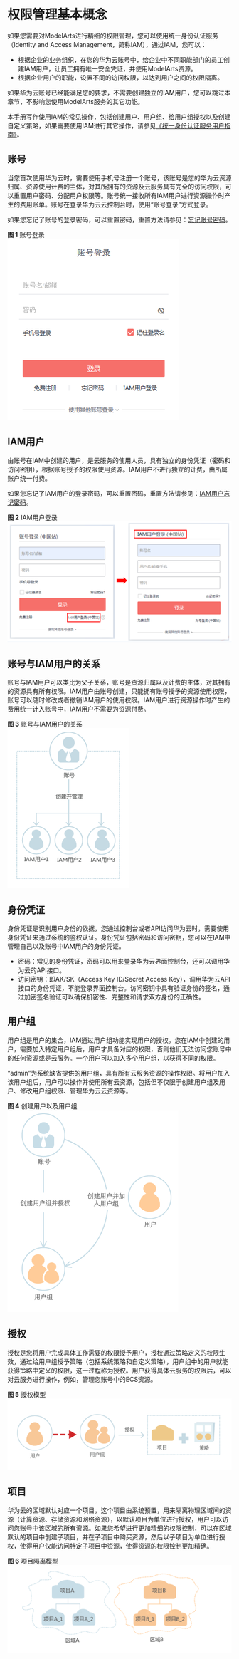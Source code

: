 # 权限管理基本概念<a name="modelarts_23_0078"></a>

如果您需要对ModelArts进行精细的权限管理，您可以使用统一身份认证服务（Identity and Access Management，简称IAM），通过IAM，您可以：

-   根据企业的业务组织，在您的华为云账号中，给企业中不同职能部门的员工创建IAM用户，让员工拥有唯一安全凭证，并使用ModelArts资源。
-   根据企业用户的职能，设置不同的访问权限，以达到用户之间的权限隔离。

如果华为云账号已经能满足您的要求，不需要创建独立的IAM用户，您可以跳过本章节，不影响您使用ModelArts服务的其它功能。

本手册写作使用IAM的常见操作，包括创建用户、用户组、给用户组授权以及创建自定义策略，如果需要使用IAM进行其它操作，请参见[《统一身份认证服务用户指南》](https://support.huaweicloud.com/usermanual-iam/zh-cn_topic_0079496985.html)。

## 账号<a name="section32911829163613"></a>

当您首次使用华为云时，需要使用手机号注册一个账号，该账号是您的华为云资源归属、资源使用计费的主体，对其所拥有的资源及云服务具有完全的访问权限，可以重置用户密码、分配用户权限等。账号统一接收所有IAM用户进行资源操作时产生的费用账单。账号在登录华为云云控制台时，使用“账号登录”方式登录。

如果您忘记了账号的登录密码，可以重置密码，重置方法请参见：[忘记账号密码](https://support.huaweicloud.com/iam_faq/iam_01_0314.html#section0)。

**图 1**  账号登录<a name="zh-cn_topic_0170337533_zh-cn_topic_0154973652_fig1478294118"></a>  
![](figures/账号登录.png "账号登录")

## IAM用户<a name="section68423233610"></a>

由账号在IAM中创建的用户，是云服务的使用人员，具有独立的身份凭证（密码和访问密钥），根据账号授予的权限使用资源。IAM用户不进行独立的计费，由所属账户统一付费。

如果您忘记了IAM用户的登录密码，可以重置密码，重置方法请参见：[IAM用户忘记密码](https://support.huaweicloud.com/iam_faq/iam_01_0314.html#section1)。

**图 2**  IAM用户登录<a name="zh-cn_topic_0170337533_zh-cn_topic_0154973652_fig162219456116"></a>  
![](figures/IAM用户登录.png "IAM用户登录")

## 账号与IAM用户的关系<a name="section198311935153618"></a>

账号与IAM用户可以类比为父子关系，账号是资源归属以及计费的主体，对其拥有的资源具有所有权限。IAM用户由账号创建，只能拥有账号授予的资源使用权限，账号可以随时修改或者撤销IAM用户的使用权限。IAM用户进行资源操作时产生的费用统一计入账号中，IAM用户不需要为资源付费。

**图 3**  账号与IAM用户的关系<a name="zh-cn_topic_0170337533_zh-cn_topic_0154973652_fig1517119365225"></a>  
![](figures/账号与IAM用户的关系.png "账号与IAM用户的关系")

## 身份凭证<a name="section9853113743617"></a>

身份凭证是识别用户身份的依据，您通过控制台或者API访问华为云时，需要使用身份凭证来通过系统的鉴权认证。身份凭证包括密码和访问密钥，您可以在IAM中管理自己以及账号中IAM用户的身份凭证。

-   密码：常见的身份凭证，密码可以用来登录华为云界面控制台，还可以调用华为云的API接口。
-   访问密钥：即AK/SK（Access Key ID/Secret Access Key），调用华为云API接口的身份凭证，不能登录界面控制台。访问密钥中具有验证身份的签名，通过加密签名验证可以确保机密性、完整性和请求双方身份的正确性。

## 用户组<a name="section1273811398363"></a>

用户组是用户的集合，IAM通过用户组功能实现用户的授权。您在IAM中创建的用户，需要加入特定用户组后，用户才具备对应的权限，否则他们无法访问您账号中的任何资源或是云服务。一个用户可以加入多个用户组，以获得不同的权限。

“admin”为系统缺省提供的用户组，具有所有云服务资源的操作权限。将用户加入该用户组后，用户可以操作并使用所有云资源，包括但不仅限于创建用户组及用户、修改用户组权限、管理华为云云资源等。

**图 4**  创建用户以及用户组<a name="zh-cn_topic_0170337533_zh-cn_topic_0154973652_fig341182315211"></a>  
![](figures/创建用户以及用户组.png "创建用户以及用户组")

## 授权<a name="section8244174210362"></a>

授权是您将用户完成具体工作需要的权限授予用户，授权通过策略定义的权限生效，通过给用户组授予策略（包括系统策略和自定义策略），用户组中的用户就能获得策略中定义的权限，这一过程称为授权。用户获得具体云服务的权限后，可以对云服务进行操作，例如，管理您账号中的ECS资源。

**图 5**  授权模型<a name="zh-cn_topic_0170337533_zh-cn_topic_0154973652_fig153517309215"></a>  
![](figures/授权模型.png "授权模型")

## 项目<a name="section12353720113814"></a>

华为云的区域默认对应一个项目，这个项目由系统预置，用来隔离物理区域间的资源（计算资源、存储资源和网络资源），以默认项目为单位进行授权，用户可以访问您账号中该区域的所有资源。如果您希望进行更加精细的权限控制，可以在区域默认的项目中创建子项目，并在子项目中购买资源，然后以子项目为单位进行授权，使得用户仅能访问特定子项目中资源，使得资源的权限控制更加精确。

**图 6**  项目隔离模型<a name="zh-cn_topic_0170337533_zh-cn_topic_0154973652_fig1291711217301"></a>  
![](figures/项目隔离模型.png "项目隔离模型")

